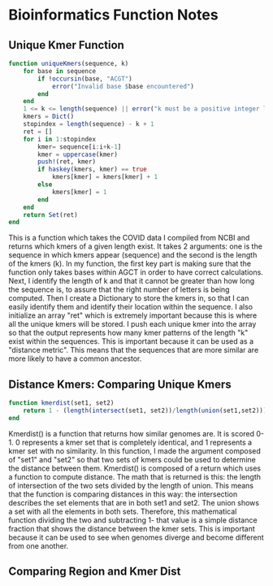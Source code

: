 # Bioinformatics Function Notes

## Unique Kmer Function
```julia 
function uniqueKmers(sequence, k)
    for base in sequence 
        if !occursin(base, "ACGT")
            error("Invalid base $base encountered")
        end
    end
    1 <= k <= length(sequence) || error("k must be a positive integer less than the length of the sequence")
    kmers = Dict()    
    stopindex = length(sequence) - k + 1
    ret = []
    for i in 1:stopindex
        kmer= sequence[i:i+k-1]
        kmer = uppercase(kmer)
        push!(ret, kmer)
        if haskey(kmers, kmer) == true
            kmers[kmer] = kmers[kmer] + 1
        else
            kmers[kmer] = 1
        end
    end
    return Set(ret)
end
```
This is a function which takes the COVID data I compiled from NCBI and returns which kmers of a given length exist.
It takes 2 arguments: one is the sequence in which kmers appear (sequence) and the second is the length of the kmers (k).
In my function, the first key part is making sure that the function only takes bases within AGCT in order to have correct calculations.
Next, I identify the length of k and that it cannot be greater than how long the sequence is, to assure that the right number of letters is being computed.
Then I create a Dictionary to store the kmers in, so that I can easily identify them and identify their location within the sequence.
I also initialize an array "ret" which is extremely important because this is where all the unique kmers will be stored.
I push each unique kmer into the array so that the output represents how many kmer patterns of the length "k" exist within the sequences.
This is important because it can be used as a "distance metric".
This means that the sequences that are more similar are more likely to have a common ancestor.

## Distance Kmers: Comparing Unique Kmers
```julia 
function kmerdist(set1, set2)
    return 1 - (length(intersect(set1, set2))/length(union(set1,set2)))
end
```
Kmerdist() is a function that returns how similar genomes are.
It is scored 0-1.
0 represents a kmer set that is completely identical, and 1 represents a kmer set with no similarity.
In this function, I made the argument composed of "set1" and "set2" so that two sets of kmers could be used to determine the distance between them.
Kmerdist() is composed of a return which uses a function to compute distance.
The math that is returned is this: the length of intersection of the two sets divided by the length of union.
This means that the function is comparing distances in this way: the intersection describes the set elements that are in both set1 and set2.
The union shows a set with all the elements in both sets.
Therefore, this mathematical function dividing the two and subtracting 1- that value is a simple distance fraction that shows the distance between the kmer sets. 
This is important because it can be used to see when genomes diverge and become different from one another.

## Comparing Region and Kmer Dist
